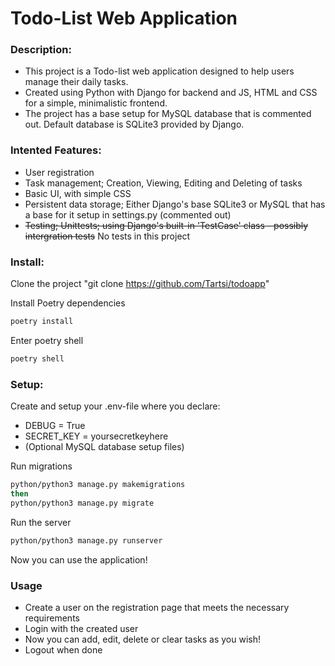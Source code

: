 # Todo-List Web Application

### Description:

- This project is a Todo-list web application designed to help users manage their daily tasks.
- Created using Python with Django for backend and JS, HTML and CSS for a simple, minimalistic frontend.
- The project has a base setup for MySQL database that is commented out. Default database is SQLite3 provided by Django.

### Intented Features:

- User registration
- Task management; Creation, Viewing, Editing and Deleting of tasks
- Basic UI, with simple CSS
- Persistent data storage; Either Django's base SQLite3 or MySQL that has a base for it setup in settings.py (commented out)
- ~~Testing; Unittests; using Django's built-in 'TestCase' class - possibly intergration tests~~ No tests in this project

### Install:

Clone the project "git clone https://github.com/Tartsi/todoapp"

Install Poetry dependencies

```bash
poetry install
```

Enter poetry shell

```bash
poetry shell
```
### Setup:

Create and setup your .env-file where you declare:

- DEBUG = True
- SECRET_KEY = yoursecretkeyhere
- (Optional MySQL database setup files)

Run migrations

```bash
python/python3 manage.py makemigrations
then
python/python3 manage.py migrate
```

Run the server

```bash
python/python3 manage.py runserver
```

Now you can use the application!

### Usage

- Create a user on the registration page that meets the necessary requirements
- Login with the created user
- Now you can add, edit, delete or clear tasks as you wish!
- Logout when done
